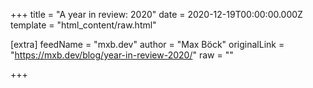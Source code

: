 
+++
title = "A year in review: 2020"
date = 2020-12-19T00:00:00.000Z
template = "html_content/raw.html"

[extra]
feedName = "mxb.dev"
author = "Max Böck"
originalLink = "https://mxb.dev/blog/year-in-review-2020/"
raw = ""

+++

